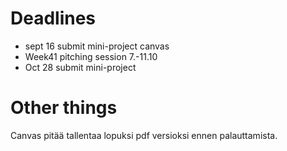 # Deadlines
- sept 16 submit mini-project canvas
- Week41 pitching session 7.-11.10
- Oct 28 submit mini-project

# Other things
Canvas pitää tallentaa lopuksi pdf versioksi ennen palauttamista.
